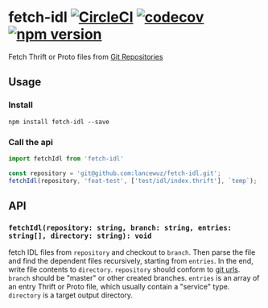 # fetch-idl [![CircleCI](https://circleci.com/gh/lancewuz/fetch-idl.svg?style=svg)](https://circleci.com/gh/lancewuz/fetch-idl) [![codecov](https://codecov.io/gh/lancewuz/fetch-idl/branch/master/graph/badge.svg)](https://codecov.io/gh/lancewuz/fetch-idl) [![npm version](https://img.shields.io/npm/v/fetch-idl.svg?style=flat)](https://www.npmjs.com/package/fetch-idl)

Fetch Thrift or Proto files from [Git Repositories](https://git-scm.com/docs/git-clone#_git_urls_a_id_urls_a)

## Usage

### Install

```
npm install fetch-idl --save
```

### Call the api

```ts
import fetchIdl from 'fetch-idl'

const repository = 'git@github.com:lancewuz/fetch-idl.git';
fetchIdl(repository, 'feat-test', ['test/idl/index.thrift'], `temp`);

```

## API

### `fetchIdl(repository: string, branch: string, entries: string[], directory: string): void`

fetch IDL files from `repository` and checkout to `branch`. Then parse the file and find the dependent files recursively, starting from `entries`. In the end, write file contents to `directory`. `repository` should conform to [git urls](https://git-scm.com/docs/git-clone#_git_urls_a_id_urls_a). `branch` should be "master" or other created branches. `entries` is an array of an entry Thrift or Proto file, which usually contain a "service" type. `directory` is a target output directory.
